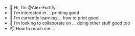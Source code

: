 - 👋 Hi, I’m @Alex-Fortify
- 👀 I’m interested in ... printing good
- 🌱 I’m currently learning ... how to print good
- 💞️ I’m looking to collaborate on ... doing other stuff good too
- 📫 How to reach me ...

<!---
Alex-Fortify/Alex-Fortify is a ✨ special ✨ repository because its `README.md` (this file) appears on your GitHub profile.
You can click the Preview link to take a look at your changes.
--->
